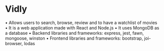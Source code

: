 # Vidly
• Allows users to search, browse, review and to have a watchlist of movies
• It is a web application made with React and Node.js
• It uses MongoDB as a database
• Backend libraries and frameworks: express, jest, fawn, mongoose, winston
• Frontend libraries and frameworks: bootstrap, joi-browser, lodas
